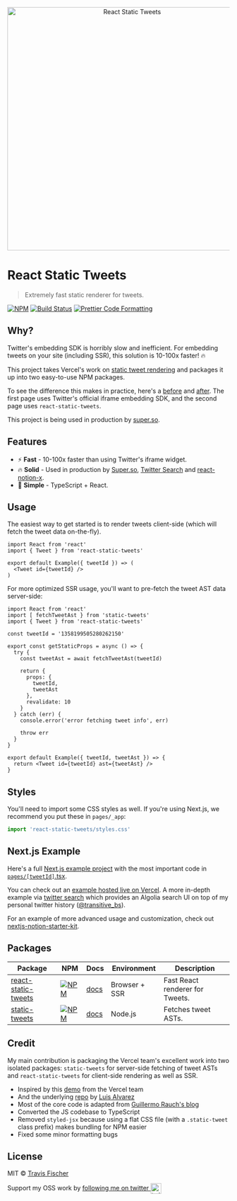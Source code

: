 <p align="center">
  <a href="https://react-static-tweets.vercel.app/1352687755621351425">
    <img alt="React Static Tweets" src="https://raw.githubusercontent.com/transitive-bullshit/react-static-tweets/master/example/demo.jpg" width="550">
  </a>
</p>

# React Static Tweets

> Extremely fast static renderer for tweets.

[![NPM](https://img.shields.io/npm/v/notion-client.svg)](https://www.npmjs.com/package/notion-client) [![Build Status](https://travis-ci.com/transitive-bullshit/react-static-tweets.svg?branch=master)](https://travis-ci.com/transitive-bullshit/react-static-tweets) [![Prettier Code Formatting](https://img.shields.io/badge/code_style-prettier-brightgreen.svg)](https://prettier.io)

## Why?

Twitter's embedding SDK is horribly slow and inefficient. For embedding tweets on your site (including SSR), this solution is 10-100x faster! 🔥

This project takes Vercel's work on [static tweet rendering](https://static-tweet.vercel.app) and packages it up into two easy-to-use NPM packages.

To see the difference this makes in practice, here's a [before](https://test-suite-trillcyborg-xyz-super-static-ei3ayge5v.vercel.app/7b7f063709034186adbfb46f455d5065) and [after](https://test-suite-trillcyborg-xyz-super-static-m9ptjhkfv.vercel.app/7b7f063709034186adbfb46f455d5065). The first page uses Twitter's official iframe embedding SDK, and the second page uses `react-static-tweets`.

This project is being used in production by [super.so](https://super.so).

## Features

- ⚡ **Fast** - 10-100x faster than using Twitter's iframe widget.
- 🔥 **Solid** - Used in production by [Super.so](https://super.so), [Twitter Search](https://twitter-search.vercel.app) and [react-notion-x](https://transitivebullsh.it/nextjs-notion-starter-kit).
- 🚀 **Simple** - TypeScript + React.

## Usage

The easiest way to get started is to render tweets client-side (which will fetch the tweet data on-the-fly).

```tsx
import React from 'react'
import { Tweet } from 'react-static-tweets'

export default Example({ tweetId }) => (
  <Tweet id={tweetId} />
)
```

For more optimized SSR usage, you'll want to pre-fetch the tweet AST data server-side:

```tsx
import React from 'react'
import [ fetchTweetAst } from 'static-tweets'
import { Tweet } from 'react-static-tweets'

const tweetId = '1358199505280262150'

export const getStaticProps = async () => {
  try {
    const tweetAst = await fetchTweetAst(tweetId)

    return {
      props: {
        tweetId,
        tweetAst
      },
      revalidate: 10
    }
  } catch (err) {
    console.error('error fetching tweet info', err)

    throw err
  }
}

export default Example({ tweetId, tweetAst }) => {
  return <Tweet id={tweetId} ast={tweetAst} />
}
```

## Styles

You'll need to import some CSS styles as well. If you're using Next.js, we recommend you put these in `pages/_app`:

```ts
import 'react-static-tweets/styles.css'
```

## Next.js Example

Here's a full [Next.js example project](https://github.com/transitive-bullshit/react-static-tweets/tree/master/example) with the most important code in [`pages/[tweetId]`.tsx](https://github.com/transitive-bullshit/react-static-tweets/blob/master/example/pages/%5BtweetId%5D.tsx).

You can check out an [example hosted live on Vercel](https://react-static-tweets.vercel.app). A more in-depth example via [twitter search](https://twitter-search.vercel.app) which provides an Algolia search UI on top of my personal twitter history ([@transitive_bs](https://twitter.com/transitive_bs)).

For an example of more advanced usage and customization, check out [nextjs-notion-starter-kit](https://github.com/transitive-bullshit/nextjs-notion-starter-kit/blob/main/components/NotionPage.tsx#L164).

## Packages

| Package                                               | NPM                                                                                                               | Docs                                   | Environment   | Description                     |
| ----------------------------------------------------- | ----------------------------------------------------------------------------------------------------------------- | -------------------------------------- | ------------- | ------------------------------- |
| [react-static-tweets](./packages/react-static-tweets) | [![NPM](https://img.shields.io/npm/v/react-static-tweets.svg)](https://www.npmjs.com/package/react-static-tweets) | [docs](./packages/react-static-tweets) | Browser + SSR | Fast React renderer for Tweets. |
| [static-tweets](./packages/static-tweets)             | [![NPM](https://img.shields.io/npm/v/static-tweets.svg)](https://www.npmjs.com/package/static-tweets)             | [docs](./docs/static-tweets.md)        | Node.js       | Fetches tweet ASTs.             |

## Credit

My main contribution is packaging the Vercel team's excellent work into two isolated packages: `static-tweets` for server-side fetching of tweet ASTs and `react-static-tweets` for client-side rendering as well as SSR.

- Inspired by this [demo](https://static-tweet.vercel.app/) from the Vercel team
- And the underlying [repo](https://github.com/lfades/static-tweet) by [Luis Alvarez](https://github.com/lfades)
- Most of the core code is adapted from [Guillermo Rauch's blog](https://github.com/rauchg/blog/blob/master/pages/2020/2019-in-review.js)
- Converted the JS codebase to TypeScript
- Removed `styled-jsx` because using a flat CSS file (with a `.static-tweet` class prefix) makes bundling for NPM easier
- Fixed some minor formatting bugs

## License

MIT © [Travis Fischer](https://transitivebullsh.it)

Support my OSS work by <a href="https://twitter.com/transitive_bs">following me on twitter <img src="https://storage.googleapis.com/saasify-assets/twitter-logo.svg" alt="twitter" height="24px" align="center"></a>
